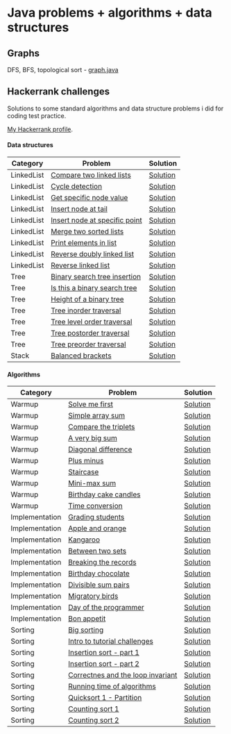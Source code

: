 # Java problems + algorithms + data structures

## Graphs

DFS, BFS, topological sort - [graph.java](https://github.com/RaduHaulica/java/blob/master/graphs/graph.java)

## Hackerrank challenges

Solutions to some standard algorithms and data structure problems i did for coding test practice.

[My Hackerrank profile](https://www.hackerrank.com/radu_haulica).

#### Data structures

| Category | Problem | Solution |
| ----- | -----| ----- |
| LinkedList | [Compare two linked lists](https://www.hackerrank.com/challenges/compare-two-linked-lists/problem) | [Solution](https://github.com/RaduHaulica/java/blob/master/hackerrank/data%20structures/linked%20lists/Compare%20two%20linked%20lists.java) |
| LinkedList | [Cycle detection](https://www.hackerrank.com/challenges/detect-whether-a-linked-list-contains-a-cycle/problem) | [Solution](https://github.com/RaduHaulica/java/blob/master/hackerrank/data%20structures/linked%20lists/Cycle%20Detection.java) |
| LinkedList | [Get specific node value](https://www.hackerrank.com/challenges/get-the-value-of-the-node-at-a-specific-position-from-the-tail/problem) | [Solution](https://github.com/RaduHaulica/java/blob/master/hackerrank/data%20structures/linked%20lists/Get%20Node%20Value.java) |
| LinkedList | [Insert node at tail](https://www.hackerrank.com/challenges/insert-a-node-at-the-tail-of-a-linked-list/problem) | [Solution](https://github.com/RaduHaulica/java/blob/master/hackerrank/data%20structures/linked%20lists/Insert%20a%20Node%20at%20the%20Tail%20of%20a%20Linked%20List.java) |
| LinkedList | [Insert node at specific point](https://www.hackerrank.com/challenges/insert-a-node-at-a-specific-position-in-a-linked-list/problem) | [Solution](https://github.com/RaduHaulica/java/blob/master/hackerrank/data%20structures/linked%20lists/Insert%20a%20node%20at%20a%20specific%20position%20in%20a%20linked%20list.java) |
| LinkedList | [Merge two sorted lists](https://www.hackerrank.com/challenges/merge-two-sorted-linked-lists/problem) | [Solution](https://github.com/RaduHaulica/java/blob/master/hackerrank/data%20structures/linked%20lists/Merge%20two%20sorted%20linked%20lists.java) |
| LinkedList | [Print elements in list](https://www.hackerrank.com/challenges/print-the-elements-of-a-linked-list/problem) | [Solution](https://github.com/RaduHaulica/java/blob/master/hackerrank/data%20structures/linked%20lists/Print%20the%20Elements%20of%20a%20Linked%20List.java) |
| LinkedList | [Reverse doubly linked list](https://www.hackerrank.com/challenges/reverse-a-doubly-linked-list/problem) | [Solution](https://github.com/RaduHaulica/java/blob/master/hackerrank/data%20structures/linked%20lists/Reverse%20a%20doubly%20linked%20list.java) |
| LinkedList | [Reverse linked list](https://www.hackerrank.com/challenges/reverse-a-linked-list/problem) | [Solution](https://github.com/RaduHaulica/java/blob/master/hackerrank/data%20structures/linked%20lists/Reverse%20a%20linked%20list.java) |
| Tree | [Binary search tree insertion](https://www.hackerrank.com/challenges/binary-search-tree-insertion/problem) | [Solution](https://github.com/RaduHaulica/java/blob/master/hackerrank/data%20structures/trees/Binary%20Search%20Tree%20Insertion.java) |
| Tree | [Is this a binary search tree](https://www.hackerrank.com/challenges/is-binary-search-tree/problem) | [Solution](https://github.com/RaduHaulica/java/blob/master/hackerrank/data%20structures/trees/Is%20This%20a%20Binary%20Search%20Tree.java) |
| Tree | [Height of a binary tree](https://www.hackerrank.com/challenges/tree-height-of-a-binary-tree/problem) | [Solution](https://github.com/RaduHaulica/java/blob/master/hackerrank/data%20structures/trees/Tree%20Height%20of%20a%20Binary%20Tree.java) |
| Tree | [Tree inorder traversal](https://www.hackerrank.com/challenges/tree-inorder-traversal/problem) | [Solution](https://github.com/RaduHaulica/java/blob/master/hackerrank/data%20structures/trees/Tree%20Inorder%20Traversal.java) |
| Tree | [Tree level order traversal](https://www.hackerrank.com/challenges/tree-level-order-traversal/problem) | [Solution](https://github.com/RaduHaulica/java/blob/master/hackerrank/data%20structures/trees/Tree%20Level%20Order%20Traversal.java) |
| Tree | [Tree postorder traversal](https://www.hackerrank.com/challenges/tree-postorder-traversal/problem) | [Solution](https://github.com/RaduHaulica/java/blob/master/hackerrank/data%20structures/trees/Tree%20Postorder%20Traversal.java) |
| Tree | [Tree preorder traversal](https://www.hackerrank.com/challenges/tree-preorder-traversal/problem) | [Solution](https://github.com/RaduHaulica/java/blob/master/hackerrank/data%20structures/trees/Tree%20Preorder%20Traversal.java) |
| Stack | [Balanced brackets](https://www.hackerrank.com/challenges/balanced-brackets/problem) | [Solution](https://github.com/RaduHaulica/java/blob/master/hackerrank/data%20structures/stacks/Balanced%20Brackets.java) |

#### Algorithms

| Category | Problem | Solution |
| ----- | ----- | ----- |
| Warmup | [Solve me first](https://www.hackerrank.com/challenges/solve-me-first/problem) | [Solution](https://github.com/RaduHaulica/java/blob/master/hackerrank/algorithms/warmup/Solve%20Me%20First.java) |
| Warmup | [Simple array sum](https://www.hackerrank.com/challenges/simple-array-sum/problem) | [Solution](https://github.com/RaduHaulica/java/blob/master/hackerrank/algorithms/warmup/Simple%20Array%20Sum.java) |
| Warmup | [Compare the triplets](https://www.hackerrank.com/challenges/compare-the-triplets/problem) | [Solution](https://github.com/RaduHaulica/java/blob/master/hackerrank/algorithms/warmup/Compare%20the%20Triplets.java) |
| Warmup | [A very big sum](https://www.hackerrank.com/challenges/a-very-big-sum/problem) | [Solution](https://github.com/RaduHaulica/java/blob/master/hackerrank/algorithms/warmup/A%20Very%20Big%20Sum.java) |
| Warmup | [Diagonal difference](https://www.hackerrank.com/challenges/diagonal-difference/problem) | [Solution](https://github.com/RaduHaulica/java/blob/master/hackerrank/algorithms/warmup/Diagonal%20Difference.java) |
| Warmup | [Plus minus](https://www.hackerrank.com/challenges/plus-minus/problem) | [Solution](https://github.com/RaduHaulica/java/blob/master/hackerrank/algorithms/warmup/Plus%20Minus.java) |
| Warmup | [Staircase](https://www.hackerrank.com/challenges/staircase/problem) | [Solution](https://github.com/RaduHaulica/java/blob/master/hackerrank/algorithms/warmup/Staircase.java) |
| Warmup | [Mini-max sum](https://www.hackerrank.com/challenges/mini-max-sum/problem) | [Solution](https://github.com/RaduHaulica/java/blob/master/hackerrank/algorithms/warmup/Mini-Max%20Sum.java) |
| Warmup | [Birthday cake candles](https://www.hackerrank.com/challenges/birthday-cake-candles/problem) | [Solution](https://github.com/RaduHaulica/java/blob/master/hackerrank/algorithms/warmup/Birthday%20Cake%20Candles.java) |
| Warmup | [Time conversion](https://www.hackerrank.com/challenges/time-conversion/problem) | [Solution](https://github.com/RaduHaulica/java/blob/master/hackerrank/algorithms/warmup/Time%20Conversion.java) |
| Implementation | [Grading students](https://www.hackerrank.com/challenges/grading/problem) | [Solution](https://github.com/RaduHaulica/java/blob/master/hackerrank/algorithms/implementation/grading%20students.java) |
| Implementation | [Apple and orange](https://www.hackerrank.com/challenges/apple-and-orange/problem) | [Solution](https://github.com/RaduHaulica/java/blob/master/hackerrank/algorithms/implementation/apple%20and%20orange.java) |
| Implementation | [Kangaroo](https://www.hackerrank.com/challenges/kangaroo/problem) | [Solution](https://github.com/RaduHaulica/java/blob/master/hackerrank/algorithms/implementation/kangaroo.java) |
| Implementation | [Between two sets](https://www.hackerrank.com/challenges/between-two-sets/problem) | [Solution](https://github.com/RaduHaulica/java/blob/master/hackerrank/algorithms/implementation/between%20two%20sets.java) |
| Implementation | [Breaking the records](https://www.hackerrank.com/challenges/breaking-best-and-worst-records/problem) | [Solution](https://github.com/RaduHaulica/java/blob/master/hackerrank/algorithms/implementation/breaking%20the%20records.java) |
| Implementation | [Birthday chocolate](https://www.hackerrank.com/challenges/the-birthday-bar/problem) | [Solution](https://github.com/RaduHaulica/java/blob/master/hackerrank/algorithms/implementation/birthday%20chocolate.java) |
| Implementation | [Divisible sum pairs](https://www.hackerrank.com/challenges/divisible-sum-pairs/problem) | [Solution](https://github.com/RaduHaulica/java/blob/master/hackerrank/algorithms/implementation/divisible%20sum%20pairs.java) |
| Implementation | [Migratory birds](https://www.hackerrank.com/challenges/migratory-birds/problem) | [Solution](https://github.com/RaduHaulica/java/blob/master/hackerrank/algorithms/implementation/migratory%20birds.java) |
| Implementation | [Day of the programmer](https://www.hackerrank.com/challenges/day-of-the-programmer/problem) | [Solution](https://github.com/RaduHaulica/java/blob/master/hackerrank/algorithms/implementation/day%20of%20the%20programmer.java) |
| Implementation | [Bon appetit](https://www.hackerrank.com/challenges/bon-appetit/problem) | [Solution](https://github.com/RaduHaulica/java/blob/master/hackerrank/algorithms/implementation/bon%20appetit.java) |
| Sorting | [Big sorting](https://www.hackerrank.com/challenges/big-sorting/problem) | [Solution](https://github.com/RaduHaulica/java/blob/master/hackerrank/algorithms/sorting/big%20sorting.java) |
| Sorting | [Intro to tutorial challenges](https://www.hackerrank.com/challenges/tutorial-intro/problem) | [Solution](https://github.com/RaduHaulica/java/blob/master/hackerrank/algorithms/sorting/intro%20to%20tutorial%20challenges.java) |
| Sorting | [Insertion sort - part 1](https://www.hackerrank.com/challenges/insertionsort1/problem) | [Solution](https://github.com/RaduHaulica/java/blob/master/hackerrank/algorithms/sorting/insertion%20sort%201.java) |
| Sorting | [Insertion sort - part 2](https://www.hackerrank.com/challenges/insertionsort2/problem) | [Solution](https://github.com/RaduHaulica/java/blob/master/hackerrank/algorithms/sorting/insertion%20sort%202.java) |
| Sorting | [Correctnes and the loop invariant](https://www.hackerrank.com/challenges/correctness-invariant/problem) | [Solution](https://github.com/RaduHaulica/java/blob/master/hackerrank/algorithms/sorting/correctness%20loop%20invariant.java) |
| Sorting | [Running time of algorithms](https://www.hackerrank.com/challenges/runningtime/problem) | [Solution](https://github.com/RaduHaulica/java/blob/master/hackerrank/algorithms/sorting/running%20time%20of%20algorithms.java) |
| Sorting | [Quicksort 1 - Partition](https://www.hackerrank.com/challenges/quicksort1/problem) | [Solution](https://github.com/RaduHaulica/java/blob/master/hackerrank/algorithms/sorting/quicksort%201%20partition.java) |
| Sorting | [Counting sort 1](https://www.hackerrank.com/challenges/countingsort1/problem) | [Solution](https://github.com/RaduHaulica/java/blob/master/hackerrank/algorithms/sorting/counting%20sort%201.java) |
| Sorting | [Counting sort 2](https://www.hackerrank.com/challenges/countingsort2/problem) | [Solution](https://github.com/RaduHaulica/java/blob/master/hackerrank/algorithms/sorting/counting%20sort%202.java) |
